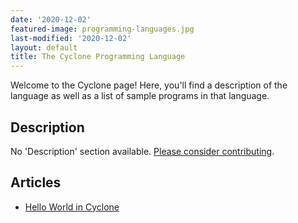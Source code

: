```yaml
---
date: '2020-12-02'
featured-image: programming-languages.jpg
last-modified: '2020-12-02'
layout: default
title: The Cyclone Programming Language
---
```


Welcome to the Cyclone page! Here, you'll find a description of the language as well as a list of sample programs in that language.

## Description

No 'Description' section available. [Please consider contributing](https://github.com/TheRenegadeCoder/sample-programs-website).

## Articles

- [Hello World in Cyclone](https://sampleprograms.io/projects/hello-world/cyclone)